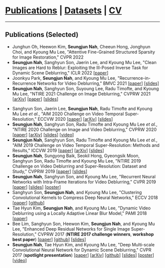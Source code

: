 # [Publications](publications) | [Datasets](Datasets/datasets) | [CV](cv.pdf)
___

## Publications (Selected)

* Junghun Oh, Heewon Kim, **Seungjun Nah**, Cheeun Hong, Jonghyun Choi, and Kyoung Mu Lee, "Attentive Fine-Grained Structured Sparsity for Image Restoration," CVPR 2022  
* **Seungjun Nah**, Sanghyun Son, Jaerin Lee, and Kyoung Mu Lee, "Clean Images are Hard to Reblur: Exploiting the Ill-Posed Inverse Task for Dynamic Scene Deblurring," ICLR 2022 [[paper](https://openreview.net/pdf?id=kezNJydWvE)]  
* Joonkyu Park, **Seungjun Nah**, and Kyoung Mu Lee, "Recurrence-in-Recurrence Networks for Video Deblurring," BMVC 2021 [[paper](https://www.bmvc2021-virtualconference.com/assets/papers/0149.pdf)] [[slides]](https://www.bmvc2021-virtualconference.com/conference/papers/paper_0149.html)  
* **Seungjun Nah**, Sanghyun Son, Suyoung Lee, Radu Timofte, and Kyoung Mu Lee, "NTIRE 2021 Challenge on Image Deblurring," CVPRW 2021 [[arXiv](https://arxiv.org/abs/2104.14854#)] [[paper](https://openaccess.thecvf.com/content/CVPR2021W/NTIRE/papers/Nah_NTIRE_2021_Challenge_on_Image_Deblurring_CVPRW_2021_paper.pdf)] [[slides](https://docs.google.com/presentation/d/1wUXa6NqVuiavWnL29u4lmQPEwR_NghjV/edit?usp=sharing&ouid=112650891941589168375&rtpof=true&sd=true)]  
<!-- * **Seungjun Nah**, Sanghyun Son, Jaerin Lee, and Kyoung Mu Lee, "Clean Images are Hard to Reblur: A New Clue for Deblurring," arXiv 2021 [[arXiv](https://arxiv.org/abs/2104.12665)] -->
* Sanghyun Son, Jaerin Lee, **Seungjun Nah**, Radu Timofte and Kyoung Mu Lee *et al.*, "AIM 2020 Challenge on Video Temporal Super-Resolution," ECCVW 2020 [[paper](https://cv.snu.ac.kr/publication/conf/2019/aim2020_vtsr.pdf)] [[arXiv](https://arxiv.org/abs/2009.12987)] [[slides](https://drive.google.com/file/d/1C4E21NlH2H2EoQ0TidNJmT1ruEOyac8M/view?usp=sharing)]
* **Seungjun Nah**, Sanghyun Son, Radu Timofte and Kyoung Mu Lee *et al.*, "NTIRE 2020 Challenge on Image and Video Deblurring," CVPRW 2020 [[paper](http://openaccess.thecvf.com/content_CVPRW_2020/papers/w31/Nah_NTIRE_2020_Challenge_on_Image_and_Video_Deblurring_CVPRW_2020_paper.pdf)] [[arXiv](https://arxiv.org/abs/2005.01244)] [[slides](https://drive.google.com/file/d/1Ll3D1acvujQFXGoX-P2dRKJPcle3rH_B/view?usp=sharing)] [[video](https://youtu.be/z_naBdpqN2A)]
* **Seungjun Nah**, Sanghyun Son, Radu Timofte and Kyoung Mu Lee *et al.*, "AIM 2019 Challenge on Video Temporal Super-Resolution: Methods and Results," ICCVW 2019 [[paper](https://cv.snu.ac.kr/publication/conf/2019/aim2019_vtsr.pdf)] [[arXiv](https://arxiv.org/abs/2005.01233)] [[slides](https://drive.google.com/file/d/1Y9Se8LPlDUWuaVzEcFvzHlCpD6X4-gOO/view?usp=sharing)]
* **Seungjun Nah**, Sungyong Baik, Seokil Hong, Gyeongsik Moon, Sanghyun Son, Radu Timofte and Kyoung Mu Lee, "NTIRE 2019 Challenge on Video Deblurring and Super-Resolution: Dataset and Study," CVPRW 2019 [[paper](http://openaccess.thecvf.com/content_CVPRW_2019/papers/NTIRE/Nah_NTIRE_2019_Challenge_on_Video_Deblurring_and_Super-Resolution_Dataset_and_CVPRW_2019_paper.pdf)] [[slides](https://drive.google.com/file/d/13F6UEyBDFGTiFDyxqLzrPiq4Y2-8BKQE/view?usp=sharing)]
* **Seungjun Nah**, Sanghyun Son, and Kyoung Mu Lee, "Recurrent Neural Networks with Intra-Frame Iterations for Video Deblurring," CVPR 2019 [[paper](http://openaccess.thecvf.com/content_CVPR_2019/papers/Nah_Recurrent_Neural_Networks_With_Intra-Frame_Iterations_for_Video_Deblurring_CVPR_2019_paper.pdf)] [[slides](https://drive.google.com/file/d/1CuS53EusQfWzCmYhRv-agwG8Mh6yYXps/view?usp=sharing)] [[poster](https://drive.google.com/file/d/1Jn-j1T44lR6gl8wFJUUPs9MRaVxyQJiV/view?usp=sharing)]
* Sanghyun Son, **Seungjun Nah**, and Kyoung Mu Lee, "Clustering Convolutional Kernels to Compress Deep Neural Networks," ECCV 2018 [[paper](http://openaccess.thecvf.com/content_ECCV_2018/papers/Sanghyun_Son_Clustering_Kernels_for_ECCV_2018_paper.pdf)] [[github](https://github.com/thstkdgus35/clustering-kernels)]
* Tae Hyun Kim, **Seungjun Nah**, and Kyoung Mu Lee, "Dynamic Video Deblurring using a Locally Adaptive Linear Blur Model," PAMI 2018 [[paper](https://cv.snu.ac.kr/publication/jour/2018/thkim_pami2018_dynamic.pdf)]
* Bee Lim, Sanghyun Son, Heewon Kim, **Seungjun Nah**, and Kyoung Mu Lee, "Enhanced Deep Residual Networks for Single Image Super-Resolution," CVPRW 2017 (**NTIRE 2017 challenge winners**, **workshop best paper**) [[paper](http://openaccess.thecvf.com/content_cvpr_2017_workshops/w12/papers/Lim_Enhanced_Deep_Residual_CVPR_2017_paper.pdf)] [[github](https://github.com/LimBee/NTIRE2017)] [[slides](https://cv.snu.ac.kr/research/EDSR/Presentation_v3(release).pptx)]
* **Seungjun Nah**, Tae Hyun Kim, and Kyoung Mu Lee, "Deep Multi-scale Convolutional Neural Network for Dynamic Scene Deblurring," CVPR 2017 (**spotlight presentation**) [[paper](http://openaccess.thecvf.com/content_cvpr_2017/papers/Nah_Deep_Multi-Scale_Convolutional_CVPR_2017_paper.pdf)] [[arXiv](https://arxiv.org/abs/1612.02177)] [[github](https://github.com/SeungjunNah/DeepDeblur_release)] [[slides](https://drive.google.com/file/d/1sj7l2tGgJR-8wTyauvnSDGpiokjOzX_C/view?usp=sharing)] [[poster](https://drive.google.com/file/d/1wDHwL4fPQad3Al0f4cEquws8VLLji2i6/view?usp=sharing)][[video](https://youtu.be/L_YwOzRH28E)]
